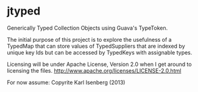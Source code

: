 jtyped
======

Generically Typed Collection Objects using Guava's TypeToken.

The initial purpose of this project is to explore the usefulness of a TypedMap that can store values of TypedSuppliers that are indexed by unique key Ids but can be accessed by TypedKeys with assignable types.

Licensing will be under Apache License, Version 2.0 when I get around to licensing the files.
http://www.apache.org/licenses/LICENSE-2.0.html

For now assume:
Copyrite Karl Isenberg (2013)
